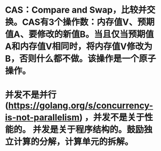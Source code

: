 # CAS：Compare and Swap，比较并交换。CAS有3个操作数：内存值V、预期值A、要修改的新值B。当且仅当预期值A和内存值V相同时，将内存值V修改为B，否则什么都不做。该操作是一个原子操作。

# 并发不是并行 (https://golang.org/s/concurrency-is-not-parallelism) ，并发不是关于性能的。 并发是关于程序结构的。鼓励独立计算的分解，计算单元的拆解。

